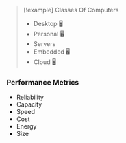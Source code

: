 >[!example] Classes Of Computers
>- Desktop 🖥 
>- Personal 🖥 
>- Servers
>- Embedded 🖥 
>- Cloud 🖥 

### Performance Metrics
- Reliability
- Capacity
- Speed
- Cost
- Energy
- Size